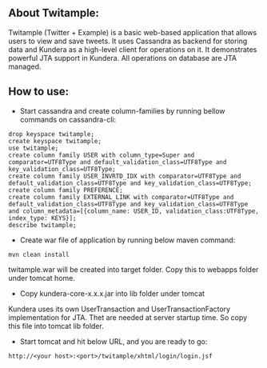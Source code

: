 About Twitample:
---------------------
Twitample (Twitter + Example) is a basic web-based application that allows users to view and save tweets.
It uses Cassandra as backend for storing data and Kundera as a high-level client for operations on it.
It demonstrates powerful JTA support in Kundera. All operations on database are JTA managed.  


How to use:
-------------------------
* Start cassandra and create column-families by running bellow commands on cassandra-cli:

```
drop keyspace twitample;
create keyspace twitample;
use twitample;
create column family USER with column_type=Super and comparator=UTF8Type and default_validation_class=UTF8Type and key_validation_class=UTF8Type;
create column family USER_INVRTD_IDX with comparator=UTF8Type and default_validation_class=UTF8Type and key_validation_class=UTF8Type;
create column family PREFERENCE;
create column family EXTERNAL_LINK with comparator=UTF8Type and default_validation_class=UTF8Type and key_validation_class=UTF8Type and column_metadata=[{column_name: USER_ID, validation_class:UTF8Type, index_type: KEYS}];
describe twitample;
```

* Create war file of application by running below maven command:

```
mvn clean install
```

twitample.war will be created into target folder. Copy this to webapps folder under tomcat home.

* Copy kundera-core-x.x.x.jar into lib folder under tomcat

Kundera uses its own UserTransaction and UserTransactionFactory implementation for JTA. Thet are needed at server startup time. So copy this file into tomcat lib folder.

* Start tomcat and hit below URL, and you are ready to go:

```
http://<your host>:<port>/twitample/xhtml/login/login.jsf
```